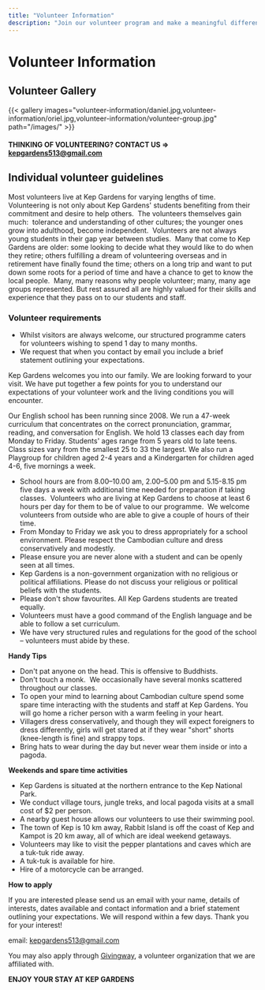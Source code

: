 ```yaml
---
title: "Volunteer Information"
description: "Join our volunteer program and make a meaningful difference in the lives of Cambodian youth"
---
```


# Volunteer Information

## Volunteer Gallery

{{< gallery images="volunteer-information/daniel.jpg,volunteer-information/oriel.jpg,volunteer-information/volunteer-group.jpg" path="/images/" >}}

#### THINKING OF VOLUNTEERING? CONTACT US ⇒ kepgardens513@gmail.com

## Individual volunteer guidelines

Most volunteers live at Kep Gardens for varying lengths of time.  Volunteering is not only about Kep Gardens' students benefiting from their commitment and desire to help others.  The volunteers themselves gain much:  tolerance and understanding of other cultures; the younger ones grow into adulthood, become independent.  Volunteers are not always young students in their gap year between studies.  Many that come to Kep Gardens are older: some looking to decide what they would like to do when they retire; others fulfilling a dream of volunteering overseas and in retirement have finally found the time; others on a long trip and want to put down some roots for a period of time and have a chance to get to know the local people.  Many, many reasons why people volunteer; many, many age groups represented. But rest assured all are highly valued for their skills and experience that they pass on to our students and staff.

### Volunteer requirements

* Whilst visitors are always welcome, our structured programme caters for volunteers wishing to spend 1 day to many months.
* We request that when you contact by email you include a brief statement outlining your expectations.

Kep Gardens welcomes you into our family. We are looking forward to your visit. We have put together a few points for you to understand our expectations of your volunteer work and the living conditions you will encounter.

Our English school has been running since 2008. We run a 47-week curriculum that concentrates on the correct pronunciation, grammar, reading, and conversation for English. We hold 13 classes each day from Monday to Friday. Students' ages range from 5 years old to late teens.  Class sizes vary from the smallest 25 to 33 the largest. We also run a Playgroup for children aged 2-4 years and a Kindergarten for children aged 4-6, five mornings a week.

* School hours are from 8.00–10.00 am, 2.00–5.00 pm and 5.15-8.15 pm five days a week with additional time needed for preparation if taking classes.  Volunteers who are living at Kep Gardens to choose at least 6 hours per day for them to be of value to our programme.  We welcome volunteers from outside who are able to give a couple of hours of their time.
* From Monday to Friday we ask you to dress appropriately for a school environment. Please respect the Cambodian culture and dress conservatively and modestly.
* Please ensure you are never alone with a student and can be openly seen at all times.
* Kep Gardens is a non-government organization with no religious or political affiliations. Please do not discuss your religious or political beliefs with the students.
* Please don't show favourites. All Kep Gardens students are treated equally.
* Volunteers must have a good command of the English language and be able to follow a set curriculum.
* We have very structured rules and regulations for the good of the school – volunteers must abide by these.

**Handy Tips**

* Don't pat anyone on the head. This is offensive to Buddhists.
* Don't touch a monk.  We occasionally have several monks scattered throughout our classes.
* To open your mind to learning about Cambodian culture spend some spare time interacting with the students and staff at Kep Gardens. You will go home a richer person with a warm feeling in your heart.
* Villagers dress conservatively, and though they will expect foreigners to dress differently, girls will get stared at if they wear "short" shorts (knee-length is fine) and strappy tops.
* Bring hats to wear during the day but never wear them inside or into a pagoda.

**Weekends and spare time activities**

* Kep Gardens is situated at the northern entrance to the Kep National Park.
* We conduct village tours, jungle treks, and local pagoda visits at a small cost of $2 per person.
* A nearby guest house allows our volunteers to use their swimming pool.
* The town of Kep is 10 km away, Rabbit Island is off the coast of Kep and Kampot is 20 km away, all of which are ideal weekend getaways.
* Volunteers may like to visit the pepper plantations and caves which are a tuk-tuk ride away.
* A tuk-tuk is available for hire.
* Hire of a motorcycle can be arranged.

**How to apply**

If you are interested please send us an email with your name, details of interests, dates available and contact information and a brief statement outlining your expectations. We will respond within a few days. Thank you for your interest!

email: kepgardens513@gmail.com

You may also apply through [Givingway](https://www.givingway.com/organization/kep-gardens-association/?context=apply), a volunteer organization that we are affiliated with.

**ENJOY YOUR STAY AT KEP GARDENS**
